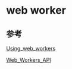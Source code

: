 # web worker

## 参考

[Using_web_workers](https://developer.mozilla.org/zh-CN/docs/Web/API/Web_Workers_API/Using_web_workers)

[Web_Workers_API](https://developer.mozilla.org/zh-CN/docs/Web/API/Web_Workers_API)
